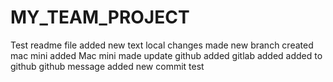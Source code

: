 # MY_TEAM_PROJECT
Test readme file
added new text
local changes made
new branch created
mac mini added
Mac mini made update
github added
gitlab added
added to github
github message added
new commit test

